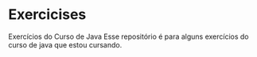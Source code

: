 # Exercicises
Exercícios do Curso de Java
Esse repositório é para alguns exercícios do curso de java que estou cursando.

